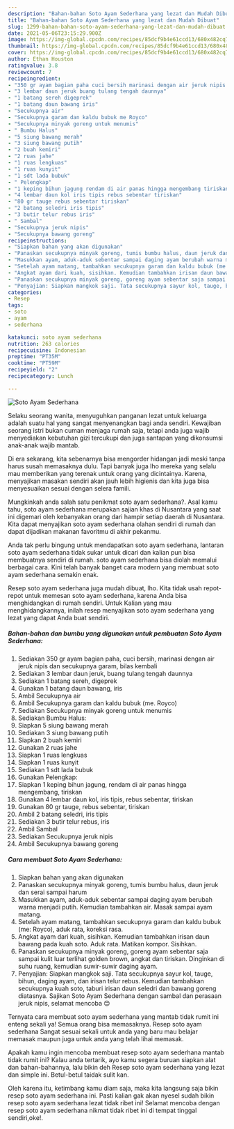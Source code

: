 ```yaml
---
description: "Bahan-bahan Soto Ayam Sederhana yang lezat dan Mudah Dibuat"
title: "Bahan-bahan Soto Ayam Sederhana yang lezat dan Mudah Dibuat"
slug: 1299-bahan-bahan-soto-ayam-sederhana-yang-lezat-dan-mudah-dibuat
date: 2021-05-06T23:15:29.900Z
image: https://img-global.cpcdn.com/recipes/85dcf9b4e61ccd13/680x482cq70/soto-ayam-sederhana-foto-resep-utama.jpg
thumbnail: https://img-global.cpcdn.com/recipes/85dcf9b4e61ccd13/680x482cq70/soto-ayam-sederhana-foto-resep-utama.jpg
cover: https://img-global.cpcdn.com/recipes/85dcf9b4e61ccd13/680x482cq70/soto-ayam-sederhana-foto-resep-utama.jpg
author: Ethan Houston
ratingvalue: 3.8
reviewcount: 7
recipeingredient:
- "350 gr ayam bagian paha cuci bersih marinasi dengan air jeruk nipis dan secukupnya garam bilas kembali"
- "3 lembar daun jeruk buang tulang tengah daunnya"
- "1 batang sereh digeprek"
- "1 batang daun bawang iris"
- "Secukupnya air"
- "Secukupnya garam dan kaldu bubuk me Royco"
- "Secukupnya minyak goreng untuk menumis"
- " Bumbu Halus"
- "5 siung bawang merah"
- "3 siung bawang putih"
- "2 buah kemiri"
- "2 ruas jahe"
- "1 ruas lengkuas"
- "1 ruas kunyit"
- "1 sdt lada bubuk"
- " Pelengkap"
- "1 keping bihun jagung rendam di air panas hingga mengembang tiriskan"
- "4 lembar daun kol iris tipis rebus sebentar tiriskan"
- "80 gr tauge rebus sebentar tiriskan"
- "2 batang seledri iris tipis"
- "3 butir telur rebus iris"
- " Sambal"
- "Secukupnya jeruk nipis"
- "Secukupnya bawang goreng"
recipeinstructions:
- "Siapkan bahan yang akan digunakan"
- "Panaskan secukupnya minyak goreng, tumis bumbu halus, daun jeruk dan serai sampai harum"
- "Masukkan ayam, aduk-aduk sebentar sampai daging ayam berubah warna menjadi putih. Kemudian tambahkan air. Masak sampai ayam matang."
- "Setelah ayam matang, tambahkan secukupnya garam dan kaldu bubuk (me: Royco), aduk rata, koreksi rasa."
- "Angkat ayam dari kuah, sisihkan. Kemudian tambahkan irisan daun bawang pada kuah soto. Aduk rata. Matikan kompor. Sisihkan."
- "Panaskan secukupnya minyak goreng, goreng ayam sebentar saja sampai kulit luar terlihat golden brown, angkat dan tiriskan. Dinginkan di suhu ruang, kemudian suwir-suwir daging ayam."
- "Penyajian: Siapkan mangkok saji. Tata secukupnya sayur kol, tauge, bihun, daging ayam, dan irisan telur rebus. Kemudian tambahkan secukupnya kuah soto, taburi irisan daun seledri dan bawang goreng diatasnya. Sajikan Soto Ayam Sederhana dengan sambal dan perasaan jeruk nipis, selamat mencoba 😊"
categories:
- Resep
tags:
- soto
- ayam
- sederhana

katakunci: soto ayam sederhana 
nutrition: 263 calories
recipecuisine: Indonesian
preptime: "PT35M"
cooktime: "PT59M"
recipeyield: "2"
recipecategory: Lunch

---
```



![Soto Ayam Sederhana](https://img-global.cpcdn.com/recipes/85dcf9b4e61ccd13/680x482cq70/soto-ayam-sederhana-foto-resep-utama.jpg)

Selaku seorang wanita, menyuguhkan panganan lezat untuk keluarga adalah suatu hal yang sangat menyenangkan bagi anda sendiri. Kewajiban seorang istri bukan cuman menjaga rumah saja, tetapi anda juga wajib menyediakan kebutuhan gizi tercukupi dan juga santapan yang dikonsumsi anak-anak wajib mantab.

Di era  sekarang, kita sebenarnya bisa mengorder hidangan jadi meski tanpa harus susah memasaknya dulu. Tapi banyak juga lho mereka yang selalu mau memberikan yang terenak untuk orang yang dicintainya. Karena, menyajikan masakan sendiri akan jauh lebih higienis dan kita juga bisa menyesuaikan sesuai dengan selera famili. 



Mungkinkah anda salah satu penikmat soto ayam sederhana?. Asal kamu tahu, soto ayam sederhana merupakan sajian khas di Nusantara yang saat ini digemari oleh kebanyakan orang dari hampir setiap daerah di Nusantara. Kita dapat menyajikan soto ayam sederhana olahan sendiri di rumah dan dapat dijadikan makanan favoritmu di akhir pekanmu.

Anda tak perlu bingung untuk mendapatkan soto ayam sederhana, lantaran soto ayam sederhana tidak sukar untuk dicari dan kalian pun bisa membuatnya sendiri di rumah. soto ayam sederhana bisa diolah memalui berbagai cara. Kini telah banyak banget cara modern yang membuat soto ayam sederhana semakin enak.

Resep soto ayam sederhana juga mudah dibuat, lho. Kita tidak usah repot-repot untuk memesan soto ayam sederhana, karena Anda bisa menghidangkan di rumah sendiri. Untuk Kalian yang mau menghidangkannya, inilah resep menyajikan soto ayam sederhana yang lezat yang dapat Anda buat sendiri.

<!--inarticleads1-->

##### Bahan-bahan dan bumbu yang digunakan untuk pembuatan Soto Ayam Sederhana:

1. Sediakan 350 gr ayam bagian paha, cuci bersih, marinasi dengan air jeruk nipis dan secukupnya garam, bilas kembali
1. Sediakan 3 lembar daun jeruk, buang tulang tengah daunnya
1. Sediakan 1 batang sereh, digeprek
1. Gunakan 1 batang daun bawang, iris
1. Ambil Secukupnya air
1. Ambil Secukupnya garam dan kaldu bubuk (me. Royco)
1. Sediakan Secukupnya minyak goreng untuk menumis
1. Sediakan  Bumbu Halus:
1. Siapkan 5 siung bawang merah
1. Sediakan 3 siung bawang putih
1. Siapkan 2 buah kemiri
1. Gunakan 2 ruas jahe
1. Siapkan 1 ruas lengkuas
1. Siapkan 1 ruas kunyit
1. Sediakan 1 sdt lada bubuk
1. Gunakan  Pelengkap:
1. Siapkan 1 keping bihun jagung, rendam di air panas hingga mengembang, tiriskan
1. Gunakan 4 lembar daun kol, iris tipis, rebus sebentar, tiriskan
1. Gunakan 80 gr tauge, rebus sebentar, tiriskan
1. Ambil 2 batang seledri, iris tipis
1. Sediakan 3 butir telur rebus, iris
1. Ambil  Sambal
1. Sediakan Secukupnya jeruk nipis
1. Ambil Secukupnya bawang goreng




<!--inarticleads2-->

##### Cara membuat Soto Ayam Sederhana:

1. Siapkan bahan yang akan digunakan
1. Panaskan secukupnya minyak goreng, tumis bumbu halus, daun jeruk dan serai sampai harum
1. Masukkan ayam, aduk-aduk sebentar sampai daging ayam berubah warna menjadi putih. Kemudian tambahkan air. Masak sampai ayam matang.
1. Setelah ayam matang, tambahkan secukupnya garam dan kaldu bubuk (me: Royco), aduk rata, koreksi rasa.
1. Angkat ayam dari kuah, sisihkan. Kemudian tambahkan irisan daun bawang pada kuah soto. Aduk rata. Matikan kompor. Sisihkan.
1. Panaskan secukupnya minyak goreng, goreng ayam sebentar saja sampai kulit luar terlihat golden brown, angkat dan tiriskan. Dinginkan di suhu ruang, kemudian suwir-suwir daging ayam.
1. Penyajian: Siapkan mangkok saji. Tata secukupnya sayur kol, tauge, bihun, daging ayam, dan irisan telur rebus. Kemudian tambahkan secukupnya kuah soto, taburi irisan daun seledri dan bawang goreng diatasnya. Sajikan Soto Ayam Sederhana dengan sambal dan perasaan jeruk nipis, selamat mencoba 😊




Ternyata cara membuat soto ayam sederhana yang mantab tidak rumit ini enteng sekali ya! Semua orang bisa memasaknya. Resep soto ayam sederhana Sangat sesuai sekali untuk anda yang baru mau belajar memasak maupun juga untuk anda yang telah lihai memasak.

Apakah kamu ingin mencoba membuat resep soto ayam sederhana mantab tidak rumit ini? Kalau anda tertarik, ayo kamu segera buruan siapkan alat dan bahan-bahannya, lalu bikin deh Resep soto ayam sederhana yang lezat dan simple ini. Betul-betul taidak sulit kan. 

Oleh karena itu, ketimbang kamu diam saja, maka kita langsung saja bikin resep soto ayam sederhana ini. Pasti kalian gak akan nyesel sudah bikin resep soto ayam sederhana lezat tidak ribet ini! Selamat mencoba dengan resep soto ayam sederhana nikmat tidak ribet ini di tempat tinggal sendiri,oke!.

